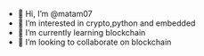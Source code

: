- 👋 Hi, I’m @matam07
- 👀 I’m interested in crypto,python and embedded
- 🌱 I’m currently learning blockchain
- 💞️ I’m looking to collaborate on blockchain

